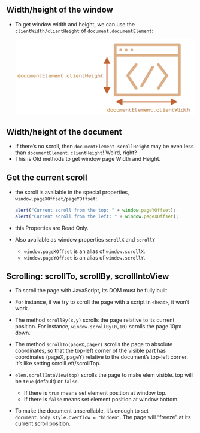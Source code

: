 ## Width/height of the window

- To get window width and height, we can use the `clientWidth/clientHeight` of `document.documentElement`:

  ![Window ClientHeight/Width](./window_client_H_W.png)

## Width/height of the document

- If there’s no scroll, then `documentElement.scrollHeight` may be even less than `documentElement.clientHeight`! Weird, right?
- This is Old methods to get window page Width and Height.

## Get the current scroll

- the scroll is available in the special properties, `window.pageXOffset/pageYOffset`:

  ```js
  alert("Current scroll from the top: " + window.pageYOffset);
  alert("Current scroll from the left: " + window.pageXOffset);
  ```

- this Properties are Read Only.

- Also available as window properties `scrollX` and `scrollY`
  - `window.pageXOffset` is an alias of `window.scrollX`.
  - `window.pageYOffset` is an alias of `window.scrollY`.

## Scrolling: scrollTo, scrollBy, scrollIntoView

- To scroll the page with JavaScript, its DOM must be fully built.
- For instance, if we try to scroll the page with a script in `<head>`, it won’t work.

- The method `scrollBy(x,y)` scrolls the page relative to its current position. For instance, `window.scrollBy(0,10)` scrolls the page 10px down.
- The method `scrollTo(pageX,pageY)` scrolls the page to absolute coordinates, so that the top-left corner of the visible part has coordinates (pageX, pageY) relative to the document’s top-left corner. It’s like setting scrollLeft/scrollTop.
- `elem.scrollIntoView(top)` scrolls the page to make elem visible. top will be `true` (default) or `false`.

  - If there is `true` means set element position at window top.
  - If there is `false` means set element position at window bottom.

- To make the document unscrollable, it’s enough to set `document.body.style.overflow = "hidden"`. The page will “freeze” at its current scroll position.
